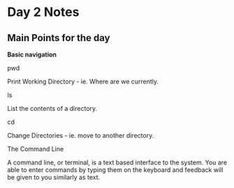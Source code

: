 # Day 2 Notes



 ## Main Points for the day
   
   **Basic navigation**

   pwd

   Print Working Directory - ie. Where are we currently.

   ls
    
   List the contents of a directory.
    
   cd
    
   Change Directories - ie. move to another directory.
    
   The Command Line
    
   A command line, or terminal, is a text based interface to the system. You are able to enter commands by typing them on the keyboard and feedback will be given to you similarly as text.



